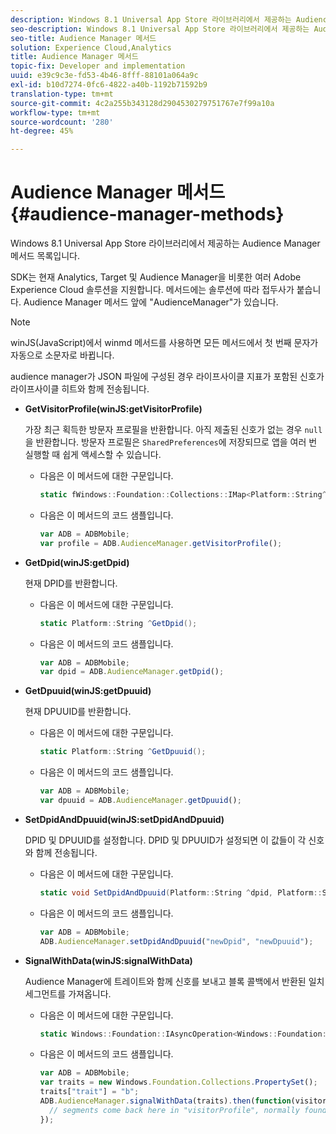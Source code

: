 ```yaml
---
description: Windows 8.1 Universal App Store 라이브러리에서 제공하는 Audience Manager 메서드 목록입니다.
seo-description: Windows 8.1 Universal App Store 라이브러리에서 제공하는 Audience Manager 메서드 목록입니다.
seo-title: Audience Manager 메서드
solution: Experience Cloud,Analytics
title: Audience Manager 메서드
topic-fix: Developer and implementation
uuid: e39c9c3e-fd53-4b46-8fff-88101a064a9c
exl-id: b10d7274-0fc6-4822-a40b-1192b71592b9
translation-type: tm+mt
source-git-commit: 4c2a255b343128d2904530279751767e7f99a10a
workflow-type: tm+mt
source-wordcount: '280'
ht-degree: 45%

---
```


# Audience Manager 메서드 {#audience-manager-methods}

Windows 8.1 Universal App Store 라이브러리에서 제공하는 Audience Manager 메서드 목록입니다.

SDK는 현재 Analytics, Target 및 Audience Manager을 비롯한 여러 Adobe Experience Cloud 솔루션을 지원합니다. 메서드에는 솔루션에 따라 접두사가 붙습니다. Audience Manager 메서드 앞에 &quot;AudienceManager&quot;가 있습니다.

>[!NOTE]
>
>winJS(JavaScript)에서 winmd 메서드를 사용하면 모든 메서드에서 첫 번째 문자가 자동으로 소문자로 바뀝니다.

audience manager가 JSON 파일에 구성된 경우 라이프사이클 지표가 포함된 신호가 라이프사이클 히트와 함께 전송됩니다.

* **GetVisitorProfile(winJS:getVisitorProfile)**

   가장 최근 획득한 방문자 프로필을 반환합니다. 아직 제출된 신호가 없는 경우 `null`을 반환합니다. 방문자 프로필은 `SharedPreferences`에 저장되므로 앱을 여러 번 실행할 때 쉽게 액세스할 수 있습니다.

   * 다음은 이 메서드에 대한 구문입니다.

      ```csharp
      static fWindows::Foundation::Collections::IMap<Platform::String^, Platform::Object^> ^GetVisitorProfile();
      ```

   * 다음은 이 메서드의 코드 샘플입니다.

      ```js
      var ADB = ADBMobile; 
      var profile = ADB.AudienceManager.getVisitorProfile();
      ```

* **GetDpid(winJS:getDpid)**

   현재 DPID를 반환합니다.

   * 다음은 이 메서드에 대한 구문입니다.

      ```csharp
      static Platform::String ^GetDpid();
      ```

   * 다음은 이 메서드의 코드 샘플입니다.

      ```js
      var ADB = ADBMobile; 
      var dpid = ADB.AudienceManager.getDpid();
      ```

* **GetDpuuid(winJS:getDpuuid)**

   현재 DPUUID를 반환합니다.

   * 다음은 이 메서드에 대한 구문입니다.

      ```csharp
      static Platform::String ^GetDpuuid();
      ```

   * 다음은 이 메서드의 코드 샘플입니다.

      ```js
      var ADB = ADBMobile; 
      var dpuuid = ADB.AudienceManager.getDpuuid();
      ```

* **SetDpidAndDpuuid(winJS:setDpidAndDpuuid)**

   DPID 및 DPUUID를 설정합니다. DPID 및 DPUUID가 설정되면 이 값들이 각 신호와 함께 전송됩니다.

   * 다음은 이 메서드에 대한 구문입니다.

      ```csharp
      static void SetDpidAndDpuuid(Platform::String ^dpid, Platform::String ^dpuuid); 
      ```

   * 다음은 이 메서드의 코드 샘플입니다.

      ```js
      var ADB = ADBMobile; 
      ADB.AudienceManager.setDpidAndDpuuid("newDpid", "newDpuuid");
      ```

* **SignalWithData(winJS:signalWithData)**

   Audience Manager에 트레이트와 함께 신호를 보내고 블록 콜백에서 반환된 일치 세그먼트를 가져옵니다.

   * 다음은 이 메서드에 대한 구문입니다.

      ```csharp
      static Windows::Foundation::IAsyncOperation<Windows::Foundation::Collections::IMap<Platform::String^, Platform::Object> > ^SignalWithData(Windows::Foundation::Collections::IMap<Platform::String^, Platform::Object^> ^data);
      ```

   * 다음은 이 메서드의 코드 샘플입니다.

      ```js
      var ADB = ADBMobile; 
      var traits = new Windows.Foundation.Collections.PropertySet(); 
      traits["trait"] = "b"; 
      ADB.AudienceManager.signalWithData(traits).then(function(visitorProfile) { 
        // segments come back here in "visitorProfile", normally found in the "segs" object of your json 
      }); 
      ```
